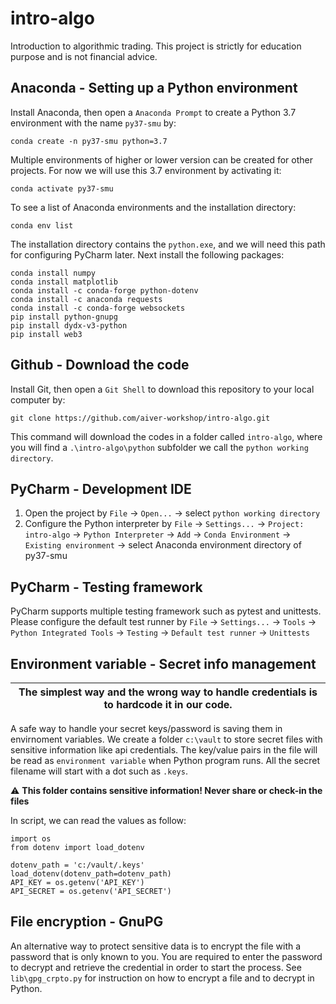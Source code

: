 # intro-algo
Introduction to algorithmic trading. This project is strictly for education purpose and is not financial advice.


## Anaconda - Setting up a Python environment

Install Anaconda, then open a `Anaconda Prompt` to create a Python 3.7 environment with the name `py37-smu` by:
```
conda create -n py37-smu python=3.7
```
Multiple environments of higher or lower version can be created for other projects. For now we will use this 3.7 environment by activating it:

```
conda activate py37-smu
```

To see a list of Anaconda environments and the installation directory:
```
conda env list
```
The installation directory contains the `python.exe`, and we will need this path for configuring PyCharm later.
Next install the following packages:
```
conda install numpy
conda install matplotlib
conda install -c conda-forge python-dotenv
conda install -c anaconda requests
conda install -c conda-forge websockets
pip install python-gnupg
pip install dydx-v3-python
pip install web3
```

## Github - Download the code
Install Git, then open a `Git Shell` to download this repository to your local computer by:
```
git clone https://github.com/aiver-workshop/intro-algo.git
```
This command will download the codes in a folder called `intro-algo`, where you will find a `.\intro-algo\python` subfolder we call the `python working directory`.

## PyCharm - Development IDE
1. Open the project by `File` -> `Open...` -> select `python working directory`
2. Configure the Python interpreter by `File` -> `Settings...` -> `Project: intro-algo` -> `Python Interpreter` -> `Add` -> `Conda Environment` -> `Existing environment` -> select Anaconda environment directory of py37-smu

## PyCharm - Testing framework
PyCharm supports multiple testing framework such as pytest and unittests. Please configure the default test runner by `File` -> `Settings...` -> `Tools` -> `Python Integrated Tools` -> `Testing` -> `Default test runner` -> `Unittests`

## Environment variable - Secret info management
| The simplest way and the wrong way to handle credentials is to hardcode it in our code. |
| --- |
 

A safe way to handle your secret keys/password is saving them in envirnoment variables. 
We create a folder `c:\vault` to store secret files with sensitive information like api credentials. The key/value pairs in the file will be read as `environment variable` when Python program runs. All the secret filename will start with a dot such as `.keys`. 

:warning: **This folder contains sensitive information! Never share or check-in the files**

In script, we can read the values as follow:
```
import os
from dotenv import load_dotenv

dotenv_path = 'c:/vault/.keys'
load_dotenv(dotenv_path=dotenv_path)
API_KEY = os.getenv('API_KEY')
API_SECRET = os.getenv('API_SECRET')
```


## File encryption - GnuPG
An alternative way to protect sensitive data is to encrypt the file with a password that is only known to you. You are required to enter the password to decrypt and retrieve the credential in order to start the process. See `lib\gpg_crpto.py` for instruction on how to encrypt a file and to decrypt in Python.

